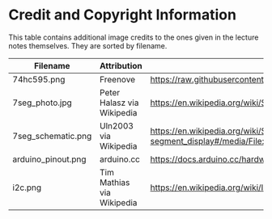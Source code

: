 # Credit and Copyright Information

This table contains additional image credits
to the ones given in the lecture notes themselves.
They are sorted by filename.

| Filename               | Attribution                     | Source URL                                               | License / Copyright | Edited? |
|------------------------|---------------------------------|----------------------------------------------------------|--------------|---------|
| 74hc595.png            | Freenove                       | https://raw.githubusercontent.com/Freenove/Freenove_Ultimate_Starter_Kit_for_Raspberry_Pi/master/Tutorial.pdf | [CC BY-NC-SA 3.0](https://www.creativecommons.org/licenses/by-nc-sa/3.0/deed.en_US) | No |
| 7seg_photo.jpg         | Peter Halasz via Wikipedia     | https://en.wikipedia.org/wiki/Seven-segment_display#/media/File:Seven_segment_01_Pengo.jpg | [CC By-SA 3.0](https://creativecommons.org/licenses/by-sa/3.0/) | No |
| 7seg_schematic.png     | Uln2003 via Wikipedia  | https://en.wikipedia.org/wiki/Seven-segment_display#/media/File:7_Segment_Display_with_Labeled_Segments.svg | [CC0](https://creativecommons.org/publicdomain/zero/1.0/deed.en) | No |
| arduino_pinout.png     | arduino.cc                      | https://docs.arduino.cc/hardware/micro                   | [CC BY-SA 4.0](https://creativecommons.org/licenses/by-sa/4.0/) | No | 
| i2c.png                | Tim Mathias via Wikipedia      | https://en.wikipedia.org/wiki/I%C2%B2C#/media/File:I2C_controller-target.svg  | [CC BY-SA 4.0]{https://creativecommons.org/licenses/by-sa/4.0/} | No |